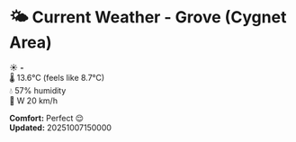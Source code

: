 # 🌤️ Current Weather - Grove (Cygnet Area)

☀️ **-**  
🌡️ 13.6°C (feels like 8.7°C)  
💧 57% humidity  
💨 W 20 km/h  

**Comfort:** Perfect 😌  
**Updated:** 20251007150000
